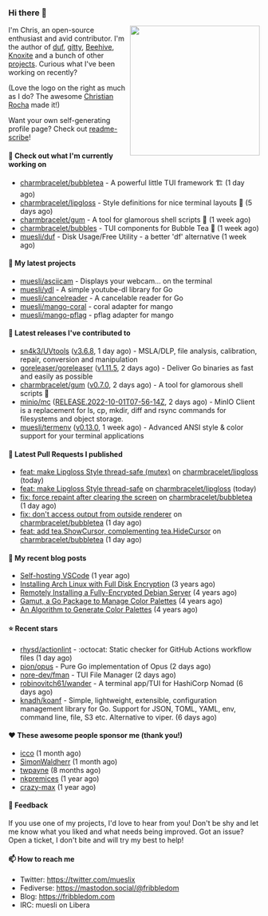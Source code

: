 ### Hi there 👋

<img align="right" src="https://raw.githubusercontent.com/muesli/muesli/master/assets/termenv.png" width="260">

I'm Chris, an open-source enthusiast and avid contributor. I'm the author of [duf](https://github.com/muesli/duf),
[gitty](https://github.com/muesli/gitty), [Beehive](https://github.com/muesli/beehive), [Knoxite](https://github.com/knoxite/knoxite)
 and a bunch of other [projects](https://fribbledom.com/projects/). Curious what I've been working on recently?

(Love the logo on the right as much as I do? The awesome [Christian Rocha](https://github.com/meowgorithm/) made it!)

Want your own self-generating profile page? Check out [readme-scribe](https://github.com/muesli/readme-scribe)!

#### 👷 Check out what I'm currently working on

- [charmbracelet/bubbletea](https://github.com/charmbracelet/bubbletea) - A powerful little TUI framework 🏗 (1 day ago)
- [charmbracelet/lipgloss](https://github.com/charmbracelet/lipgloss) - Style definitions for nice terminal layouts 👄 (5 days ago)
- [charmbracelet/gum](https://github.com/charmbracelet/gum) - A tool for glamorous shell scripts 🎀 (1 week ago)
- [charmbracelet/bubbles](https://github.com/charmbracelet/bubbles) - TUI components for Bubble Tea 🫧 (1 week ago)
- [muesli/duf](https://github.com/muesli/duf) - Disk Usage/Free Utility - a better &#39;df&#39; alternative (1 week ago)

#### 🌱 My latest projects

- [muesli/asciicam](https://github.com/muesli/asciicam) - Displays your webcam... on the terminal
- [muesli/ydl](https://github.com/muesli/ydl) - A simple youtube-dl library for Go
- [muesli/cancelreader](https://github.com/muesli/cancelreader) - A cancelable reader for Go
- [muesli/mango-coral](https://github.com/muesli/mango-coral) - coral adapter for mango
- [muesli/mango-pflag](https://github.com/muesli/mango-pflag) - pflag adapter for mango

#### 🔭 Latest releases I've contributed to

- [sn4k3/UVtools](https://github.com/sn4k3/UVtools) ([v3.6.8](https://github.com/sn4k3/UVtools/releases/tag/v3.6.8), 1 day ago) - MSLA/DLP, file analysis, calibration, repair, conversion and manipulation
- [goreleaser/goreleaser](https://github.com/goreleaser/goreleaser) ([v1.11.5](https://github.com/goreleaser/goreleaser/releases/tag/v1.11.5), 2 days ago) - Deliver Go binaries as fast and easily as possible
- [charmbracelet/gum](https://github.com/charmbracelet/gum) ([v0.7.0](https://github.com/charmbracelet/gum/releases/tag/v0.7.0), 2 days ago) - A tool for glamorous shell scripts 🎀
- [minio/mc](https://github.com/minio/mc) ([RELEASE.2022-10-01T07-56-14Z](https://github.com/minio/mc/releases/tag/RELEASE.2022-10-01T07-56-14Z), 2 days ago) - MinIO Client is a replacement for ls, cp, mkdir, diff and rsync commands for filesystems and object storage.
- [muesli/termenv](https://github.com/muesli/termenv) ([v0.13.0](https://github.com/muesli/termenv/releases/tag/v0.13.0), 1 week ago) - Advanced ANSI style &amp; color support for your terminal applications

#### 🔨 Latest Pull Requests I published

- [feat: make Lipgloss Style thread-safe (mutex)](https://github.com/charmbracelet/lipgloss/pull/141) on [charmbracelet/lipgloss](https://github.com/charmbracelet/lipgloss) (today)
- [feat: make Lipgloss Style thread-safe](https://github.com/charmbracelet/lipgloss/pull/139) on [charmbracelet/lipgloss](https://github.com/charmbracelet/lipgloss) (today)
- [fix: force repaint after clearing the screen](https://github.com/charmbracelet/bubbletea/pull/487) on [charmbracelet/bubbletea](https://github.com/charmbracelet/bubbletea) (1 day ago)
- [fix: don&#39;t access output from outside renderer](https://github.com/charmbracelet/bubbletea/pull/483) on [charmbracelet/bubbletea](https://github.com/charmbracelet/bubbletea) (1 day ago)
- [feat: add tea.ShowCursor, complementing tea.HideCursor](https://github.com/charmbracelet/bubbletea/pull/482) on [charmbracelet/bubbletea](https://github.com/charmbracelet/bubbletea) (1 day ago)

#### 📜 My recent blog posts

- [Self-hosting VSCode](https://fribbledom.com/posts/selfhosting-vscode/) (1 year ago)
- [Installing Arch Linux with Full Disk Encryption](https://fribbledom.com/posts/encrypted-arch-install/) (3 years ago)
- [Remotely Installing a Fully-Encrypted Debian Server](https://fribbledom.com/posts/encrypted-remote-debian-install/) (4 years ago)
- [Gamut, a Go Package to Manage Color Palettes](https://fribbledom.com/posts/gamut-package-to-handle-color-palettes/) (4 years ago)
- [An Algorithm to Generate Color Palettes](https://fribbledom.com/posts/an-algorithm-to-generate-color-palettes/) (4 years ago)

#### ⭐ Recent stars

- [rhysd/actionlint](https://github.com/rhysd/actionlint) - :octocat: Static checker for GitHub Actions workflow files (1 day ago)
- [pion/opus](https://github.com/pion/opus) - Pure Go implementation of Opus (2 days ago)
- [nore-dev/fman](https://github.com/nore-dev/fman) - TUI File Manager (2 days ago)
- [robinovitch61/wander](https://github.com/robinovitch61/wander) - A terminal app/TUI for HashiCorp Nomad (6 days ago)
- [knadh/koanf](https://github.com/knadh/koanf) - Simple, lightweight, extensible, configuration management library for Go. Support for JSON, TOML, YAML, env, command line, file, S3 etc. Alternative to viper. (6 days ago)

#### ❤️ These awesome people sponsor me (thank you!)

- [icco](https://github.com/icco) (1 month ago)
- [SimonWaldherr](https://github.com/SimonWaldherr) (1 month ago)
- [twpayne](https://github.com/twpayne) (8 months ago)
- [nkpremices](https://github.com/nkpremices) (1 year ago)
- [crazy-max](https://github.com/crazy-max) (1 year ago)

#### 💬 Feedback

If you use one of my projects, I'd love to hear from you! Don't be shy and let me know what you liked
and what needs being improved. Got an issue? Open a ticket, I don't bite and will try my best to help!

#### 📫 How to reach me

- Twitter: https://twitter.com/mueslix
- Fediverse: https://mastodon.social/@fribbledom
- Blog: https://fribbledom.com
- IRC: muesli on Libera
